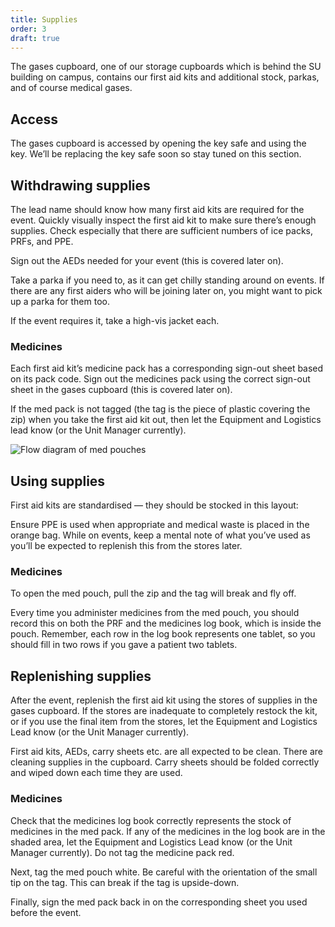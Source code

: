 ```yaml
---
title: Supplies
order: 3
draft: true
---
```

The gases cupboard, one of our storage cupboards which is behind the SU building on campus, contains our first aid kits and additional stock, parkas, and of course medical gases.



## Access

The gases cupboard is accessed by opening the key safe and using the key. We’ll be replacing the key safe soon so stay tuned on this section. 

## Withdrawing supplies

The lead name should know how many first aid kits are required for the event. Quickly visually inspect the first aid kit to make sure there’s enough supplies. Check especially that there are sufficient numbers of ice packs, PRFs, and PPE.

Sign out the AEDs needed for your event (this is covered later on).

Take a parka if you need to, as it can get chilly standing around on events. If there are any first aiders who will be joining later on, you might want to pick up a parka for them too.

If the event requires it, take a high-vis jacket each.

### Medicines

Each first aid kit’s medicine pack has a corresponding sign-out sheet based on its pack code. Sign out the medicines pack using the correct sign-out sheet in the gases cupboard (this is covered later on).

If the med pack is not tagged (the tag is the piece of plastic covering the zip) when you take the first aid kit out, then let the Equipment and Logistics lead know (or the Unit Manager currently).

![Flow diagram of med pouches](/content/images/structure_sidebar.png "Med pouch process")

## Using supplies

First aid kits are standardised — they should be stocked in this layout:

Ensure PPE is used when appropriate and medical waste is placed in the orange bag. While on events, keep a mental note of what you’ve used as you’ll be expected to replenish this from the stores later.

### Medicines

To open the med pouch, pull the zip and the tag will break and fly off.

Every time you administer medicines from the med pouch, you should record this on both the PRF and the medicines log book, which is inside the pouch. Remember, each row in the log book represents one tablet, so you should fill in two rows if you gave a patient two tablets.

## Replenishing supplies

After the event, replenish the first aid kit using the stores of supplies in the gases cupboard. If the stores are inadequate to completely restock the kit, or if you use the final item from the stores, let the Equipment and Logistics Lead know (or the Unit Manager currently).

First aid kits, AEDs, carry sheets etc. are all expected to be clean. There are cleaning supplies in the cupboard. Carry sheets should be folded correctly and wiped down each time they are used.

### Medicines

Check that the medicines log book correctly represents the stock of medicines in the med pack. If any of the medicines in the log book are in the shaded area, let the Equipment and Logistics Lead know (or the Unit Manager currently). Do not tag the medicine pack red.

Next, tag the med pouch white. Be careful with the orientation of the small tip on the tag. This can break if the tag is upside-down.

Finally, sign the med pack back in on the corresponding sheet you used before the event.